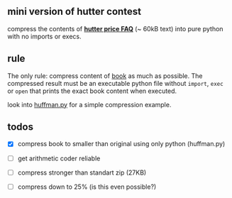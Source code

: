 ## mini version of hutter contest
compress the contents of [**hutter price FAQ**](http://prize.hutter1.net/hfaq.htm#about) (~ 60kB text) into pure python with no imports or execs.

## rule
The only rule: compress content of [book](./book) as much as possible. The compressed result must be an executable python file without `import`, `exec` or `open` that prints the exact book content when executed.

look into [huffman.py](./huffman.py) for a simple compression example.


## todos

 - [x] compress book to smaller than original using only python (huffman.py)
 - [ ] get arithmetic coder reliable
 - [ ] compress stronger than standart zip (27KB)
 - [ ] compress down to 25% (is this even possible?)
 
